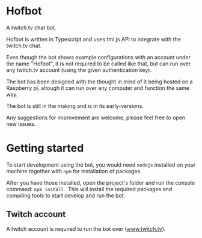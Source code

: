# Hofbot
A twitch.tv chat bot.

Hofbot is written in Typescript and uses tmi.js API to integrate with the twitch.tv chat.

Even though the bot shows example configurations with an account under the name "Hofbot", it is not required to be called like that, but can run over any twitch.tv account (using the given authentication key).

The bot has been designed with the thought in mind of it being hosted on a Raspberry pi, altough it can run over any computer and function the same way.

The bot is still in the making and is in its early-versions.

Any suggestions for improvement are welcome, please feel free to open new issues.

# Getting started
To start development using the bot, you would need `nodejs` installed on your machine together with `npm` for installation of packages.

After you have those installed, open the project's folder and run the console command: `npm install` .
This will install the required packages and compiling tools to start develop and run the bot.

## Twitch account
A twitch account is required to run the bot over (www.twitch.tv).
